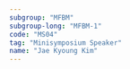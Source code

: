```yaml
---
subgroup: "MFBM"
subgroup-long: "MFBM-1"
code: "MS04"
tag: "Minisymposium Speaker"
name: "Jae Kyoung Kim"
---
```

